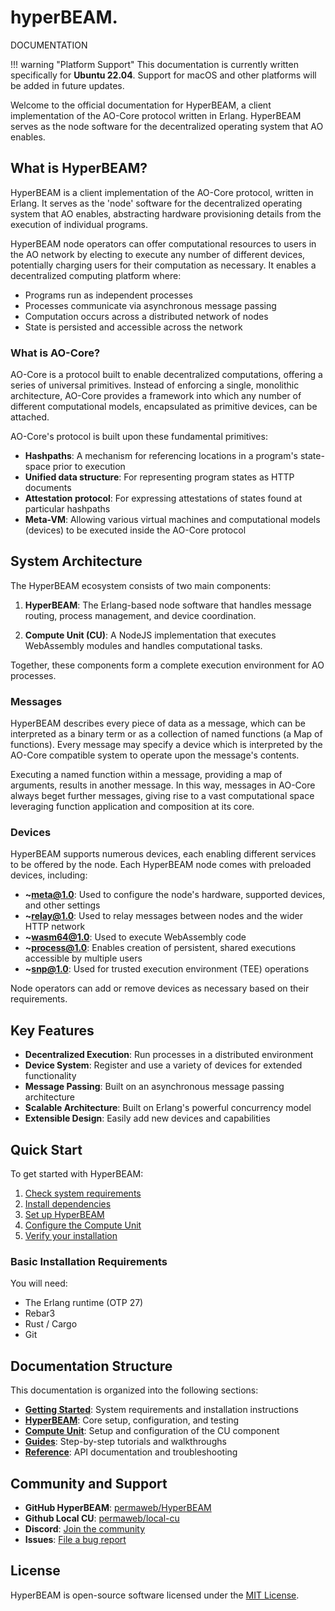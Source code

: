 <div class="header-main">
	<div class="header-logo">
		<div class="logo-container">
		<div class="logo-stripes">
			<div class="stripe green"></div>
			<div class="stripe yellow"></div>
			<div class="stripe blue"></div>
			<div class="stripe purple"></div>
			<div class="stripe red"></div>
		</div>
		<div class="logo-text">
			<h1>hyperBEAM.</h1>
			<p class="tagline">DOCUMENTATION</p>
		</div>
		</div>
	</div>
</div>

!!! warning "Platform Support"
    This documentation is currently written specifically for **Ubuntu 22.04**. Support for macOS and other platforms will be added in future updates.

Welcome to the official documentation for HyperBEAM, a client implementation of the AO-Core protocol written in Erlang. HyperBEAM serves as the node software for the decentralized operating system that AO enables.

## What is HyperBEAM?

HyperBEAM is a client implementation of the AO-Core protocol, written in Erlang. It serves as the 'node' software for the decentralized operating system that AO enables, abstracting hardware provisioning details from the execution of individual programs.

HyperBEAM node operators can offer computational resources to users in the AO network by electing to execute any number of different devices, potentially charging users for their computation as necessary. It enables a decentralized computing platform where:

- Programs run as independent processes
- Processes communicate via asynchronous message passing
- Computation occurs across a distributed network of nodes
- State is persisted and accessible across the network

### What is AO-Core?

AO-Core is a protocol built to enable decentralized computations, offering a series of universal primitives. Instead of enforcing a single, monolithic architecture, AO-Core provides a framework into which any number of different computational models, encapsulated as primitive devices, can be attached.

AO-Core's protocol is built upon these fundamental primitives:

- **Hashpaths**: A mechanism for referencing locations in a program's state-space prior to execution
- **Unified data structure**: For representing program states as HTTP documents
- **Attestation protocol**: For expressing attestations of states found at particular hashpaths
- **Meta-VM**: Allowing various virtual machines and computational models (devices) to be executed inside the AO-Core protocol

## System Architecture

The HyperBEAM ecosystem consists of two main components:

1. **HyperBEAM**: The Erlang-based node software that handles message routing, process management, and device coordination.

2. **Compute Unit (CU)**: A NodeJS implementation that executes WebAssembly modules and handles computational tasks.

Together, these components form a complete execution environment for AO processes.

### Messages

HyperBEAM describes every piece of data as a message, which can be interpreted as a binary term or as a collection of named functions (a Map of functions). Every message may specify a device which is interpreted by the AO-Core compatible system to operate upon the message's contents.

Executing a named function within a message, providing a map of arguments, results in another message. In this way, messages in AO-Core always beget further messages, giving rise to a vast computational space leveraging function application and composition at its core.

### Devices

HyperBEAM supports numerous devices, each enabling different services to be offered by the node. Each HyperBEAM node comes with preloaded devices, including:

- **~meta@1.0**: Used to configure the node's hardware, supported devices, and other settings
- **~relay@1.0**: Used to relay messages between nodes and the wider HTTP network
- **~wasm64@1.0**: Used to execute WebAssembly code
- **~process@1.0**: Enables creation of persistent, shared executions accessible by multiple users
- **~snp@1.0**: Used for trusted execution environment (TEE) operations

Node operators can add or remove devices as necessary based on their requirements.

## Key Features

- **Decentralized Execution**: Run processes in a distributed environment
- **Device System**: Register and use a variety of devices for extended functionality
- **Message Passing**: Built on an asynchronous message passing architecture
- **Scalable Architecture**: Built on Erlang's powerful concurrency model
- **Extensible Design**: Easily add new devices and capabilities

## Quick Start

To get started with HyperBEAM:

1. [Check system requirements](getting-started/requirements.md)
2. [Install dependencies](getting-started/installation/index.md)
3. [Set up HyperBEAM](hyperbeam/setup.md)
4. [Configure the Compute Unit](compute-unit/setup.md)
5. [Verify your installation](guides/integration.md)

### Basic Installation Requirements

You will need:

- The Erlang runtime (OTP 27)
- Rebar3
- Rust / Cargo
- Git

## Documentation Structure

This documentation is organized into the following sections:

- **[Getting Started](getting-started/index.md)**: System requirements and installation instructions
- **[HyperBEAM](hyperbeam/index.md)**: Core setup, configuration, and testing
- **[Compute Unit](compute-unit/index.md)**: Setup and configuration of the CU component
- **[Guides](guides/index.md)**: Step-by-step tutorials and walkthroughs
- **[Reference](reference/index.md)**: API documentation and troubleshooting

## Community and Support

- **GitHub HyperBEAM**: [permaweb/HyperBEAM](https://github.com/permaweb/HyperBEAM)
- **Github Local CU**: [permaweb/local-cu](https://github.com/permaweb/local-cu)
- **Discord**: [Join the community](https://discord.gg/V3yjzrBxPM)
- **Issues**: [File a bug report](https://github.com/permaweb/HyperBEAM/issues)

## License

HyperBEAM is open-source software licensed under the [MIT License](https://github.com/permaweb/HyperBEAM/blob/main/LICENSE.md).
